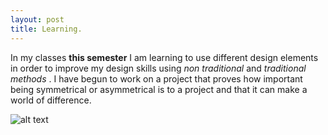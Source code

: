 ```yaml
---
layout: post
title: Learning.
---
```


In my classes **this semester** I am learning to use different design elements in order to improve my design skills using *non traditional* and *traditional methods* . I have begun to work on a project that proves how important being symmetrical or asymmetrical is to a project and that it can make a world of difference.

![alt text][logo]

[logo]: http://i01.i.aliimg.com/wsphoto/v0/1549494055/DIY-cross-stitch-font-b-painting-b-font-font-b-symmetrical-b-font-diamond-embroidery-font.jpg "Logo Title Text 2"
